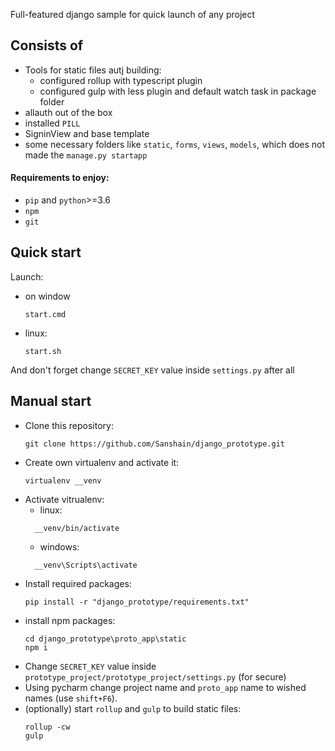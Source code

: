 Full-featured django sample for quick launch of any project

## Consists of

- Tools for static files autj building:
  - configured rollup with typescript plugin
  - configured gulp with less plugin and default watch task in package folder
- allauth out of the box
- installed `PILL`
- SigninView and base template
- some necessary folders like `static`, `forms`, `views`, `models`, which does not made the `manage.py startapp` 

#### Requirements to enjoy: 

- `pip` and `python`>=3.6
- `npm`
- `git`

## Quick start

Launch:
- on window
  ```
  start.cmd
  ```
- linux:
  ```
  start.sh
  ```
And don't forget change `SECRET_KEY` value inside `settings.py` after all

## Manual start
- Clone this repository:
  ```
  git clone https://github.com/Sanshain/django_prototype.git
  ```
- Create own virtualenv and activate it:
  ```
  virtualenv __venv
  ```
- Activate vitrualenv:
  - linux:
  ```
    __venv/bin/activate
  ```
  - windows:
  ```
    __venv\Scripts\activate
  ```
- Install required packages:
  ```
  pip install -r "django_prototype/requirements.txt"
  ```
- install npm packages:
  ```
  cd django_prototype\proto_app\static
  npm i
  ```
- Change `SECRET_KEY` value inside `prototype_project/prototype_project/settings.py` (for secure)
- Using pycharm change project name and `proto_app` name to wished names (use `shift+F6`). 
- (optionally) start `rollup` and `gulp` to build static files:
  ```
  rollup -cw
  gulp
  ```
  
  
